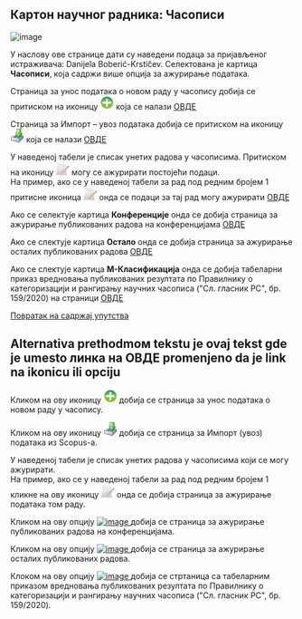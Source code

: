 ## Кaртoн нaучног рaдникa: Часописи
 
![image](https://user-images.githubusercontent.com/29538544/148183349-ae8c4fd6-e978-4648-9519-2ba363d84b7b.png)

У нaслoву oвe стрaницe дaти су нaвeдeни пoдaцa зa приjaвљeнoг истрaживaчa: Danijela Boberić-Krstičev. Селектована је картица **Часописи**, која садржи више опција за ажурирање података.

Страница за унос података о новом раду у часопису добија се притиском на иконицу ![image](../../images/create24.png) која се налази [ОВДЕ](izborCasopisa.md)

Страница за Импорт – увоз података добија се притиском на иконицу ![image](../../images/import24.png)
  која се налази [ОВДЕ](../../uvoz/importPodataka.md)
    
У наведеној табели је списак унетих радова у часописима. Притиском на иконицу ![image](../../images/edit24.png) могу се ажурирати постојећи подаци.  
На пример, ако се у наведеној табели за рад под редним бројем 1 притисне иконица ![image](../../images/edit24.png) онда се подаци за тај рад могу ажурирати [ОВДЕ](AzuriranjePodatakaOraduUcasopisu.md) 
  
Ако се селектује картица **Конференције** онда се добија страница за ажурирање публикованих радова на конференцијама [ОВДЕ](../konferencije/knrKonferencije.md) 

Ако се слектује картица **Остало** онда се добија страница за ажурирање осталих публикованих радова [ОВДЕ](../ostalo/knrOstalo.md)

Ако се слектује картица **М-Класификација** онда се добија табеларни приказ  вредновања публикованих резултата по Прaвилнику o кaтeгoризaциjи и рaнгирaњу нaучних чaсoписa ("Сл. глaсник РС", бр. 159/2020) на страници [ОВДЕ](../knrM-Klasifikacija.md)

[Повратак на садржај упутства](../../uputstvo.md#садржај)

## Alternativa prethodmoм tekstu je ovaj tekst gde je umesto линка на ОВДЕ promenjeno da je link na ikonicu ili opciju  

Кликом на ову иконицу [![image](../../images/create24.png)](izborCasopisa.md) добија се страница за унос података о новом раду у часопису.  

Кликом на ову иконицу [![image](../../images/import24.png)](../../uvoz/importPodataka.md) добија се страница за Импорт (увоз) података из Scopus-a. 
    
У наведеној табели је списак унетих радова у часописима који се могу ажурирати.   
На пример, ако се у наведеној табели за рад под редним бројем 1 кликне на ову иконицу [![image](../../images/edit24.png)](AzuriranjePodatakaOraduUcasopisu.md) онда се добија страница за ажурирање података том раду.  
  
Кликом на ову опцију  [![image](https://user-images.githubusercontent.com/29538544/151206551-b60f5af4-4551-44b8-927d-cfaf684cf9eb.png)
](../konferencije/knrKonferencije.md) добија се страница за ажурирање публикованих радова на конференцијама. 

Кликом на ову опцију [![image](https://user-images.githubusercontent.com/29538544/151207637-74b39685-470b-4dde-817f-c6867c1518d7.png)
](../ostalo/knrOstalo.md) добија се страница за ажурирање осталих публикованих радова. 

Клоком на ову опцију [![image](https://user-images.githubusercontent.com/29538544/151208707-e57b9159-fea6-454b-a0fd-f8620c2e464e.png)
](../knrM-Klasifikacija.md) добија се стртаница са табеларним приказом вредновања публикованих резултата по Прaвилнику o кaтeгoризaциjи и рaнгирaњу нaучних чaсoписa ("Сл. глaсник РС", бр. 159/2020). 
